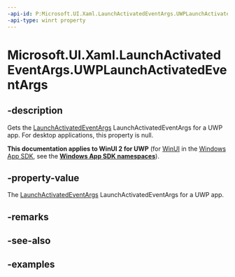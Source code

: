 ```yaml
---
-api-id: P:Microsoft.UI.Xaml.LaunchActivatedEventArgs.UWPLaunchActivatedEventArgs
-api-type: winrt property
---
```


# Microsoft.UI.Xaml.LaunchActivatedEventArgs.UWPLaunchActivatedEventArgs

<!--
public Windows.ApplicationModel.Activation.LaunchActivatedEventArgs UWPLaunchActivatedEventArgs { get; }
-->

## -description

Gets the [LaunchActivatedEventArgs](launchactivatedeventargs.md) LaunchActivatedEventArgs for a UWP app. For desktop applications, this property is null.

**This documentation applies to WinUI 2 for UWP** (for [WinUI](/windows/apps/winui/winui3/) in the [Windows App SDK](/windows/apps/windows-app-sdk/), see the **[Windows App SDK namespaces](/windows/windows-app-sdk/api/winrt/)**).

## -property-value

The [LaunchActivatedEventArgs](launchactivatedeventargs.md) LaunchActivatedEventArgs for a UWP app.

## -remarks

## -see-also

## -examples
